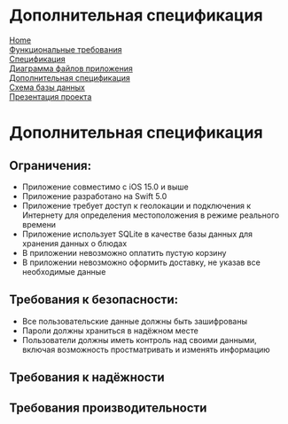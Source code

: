 # Дополнительная спецификация

[Home](index.md)    
[Функциональные требования](functionalRequirements.md)  
[Спецификация](specification.md)  
[Диаграмма файлов приложения](filesSchema.md)   
[Дополнительная спецификация](dopSpecification.md)  
[Схема базы данных](databaseSchema.md)          
[Презентация проекта](projectPresentation.md)

# Дополнительная спецификация

## Ограничения:
- Приложение совместимо с iOS 15.0 и выше
- Приложение разработано на Swift 5.0
- Приложение требует доступ к геолокации и подключения к Интернету для определения местоположения в режиме реального времени
- Приложение использует SQLite в качестве базы данных для хранения данных о блюдах
- В приложении невозможно оплатить пустую корзину
- В приложении невозможно оформить доставку, не указав все необходимые данные

## Требования к безопасности:
- Все пользовательские данные должны быть зашифрованы
- Пароли должны храниться в надёжном месте
- Пользователи должны иметь контроль над своими данными, включая возможность простматривать и изменять информацию

## Требования к надёжности

## Требования производительности

